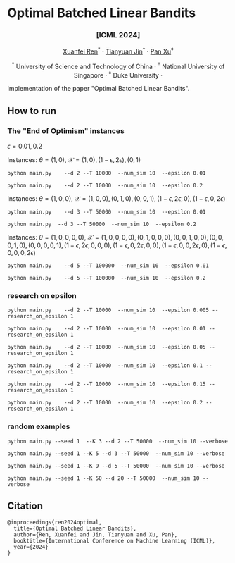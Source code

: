 # Optimal Batched Linear Bandits

### <p align="center">[ICML 2024]</p>

<p align="center">
  <a href="">Xuanfei Ren</a><sup>*</sup> ·
  <a href="https://tianyuanjin.github.io/">Tianyuan Jin</a><sup>†</sup> ·
  <a href="https://panxulab.github.io/">Pan Xu</a><sup>‡</sup>
</p>
<p align="center">
<sup>*</sup> University of Science and Technology of China ·  
<sup>†</sup> National University of Singapore ·
<sup>‡</sup> Duke University ·
</p>

Implementation of the paper "Optimal Batched Linear Bandits".

## How to run

### The "End of Optimism" instances

$\epsilon=0.01,0.2$

Instances: $\theta=(1,0)$, $\mathcal X=(1,0),(1-\epsilon,2\epsilon),(0,1)$

`python main.py    --d 2 --T 10000  --num_sim 10  --epsilon 0.01`

`python main.py    --d 2 --T 10000  --num_sim 10  --epsilon 0.2`

Instances: $\theta=(1,0,0)$, $\mathcal X=(1,0,0),(0,1,0),(0,0,1),(1-\epsilon,2\epsilon,0),(1-\epsilon,0,2\epsilon)$

`python main.py    --d 3 --T 50000  --num_sim 10  --epsilon 0.01`  

`python main.py  --d 3 --T 50000  --num_sim 10  --epsilon 0.2`

Instances: $\theta=(1,0,0,0,0)$, $\mathcal X=(1,0,0,0,0),(0,1,0,0,0),(0,0,1,0,0),(0,0,0,1,0),(0,0,0,0,1),(1-\epsilon,2\epsilon,0,0,0),(1-\epsilon,0,2\epsilon,0,0),(1-\epsilon,0,0,2\epsilon,0),(1-\epsilon,0,0,0,2\epsilon)$

`python main.py    --d 5 --T 100000  --num_sim 10  --epsilon 0.01`  

`python main.py    --d 5 --T 100000  --num_sim 10  --epsilon 0.2`  

### research on epsilon

`python main.py    --d 2 --T 10000  --num_sim 10  --epsilon 0.005 --research_on_epsilon 1`

`python main.py    --d 2 --T 10000  --num_sim 10  --epsilon 0.01 --research_on_epsilon 1`

`python main.py    --d 2 --T 10000  --num_sim 10  --epsilon 0.05 --research_on_epsilon 1`

`python main.py    --d 2 --T 10000  --num_sim 10  --epsilon 0.1 --research_on_epsilon 1`

`python main.py    --d 2 --T 10000  --num_sim 10  --epsilon 0.15 --research_on_epsilon 1`

`python main.py    --d 2 --T 10000  --num_sim 10  --epsilon 0.2 --research_on_epsilon 1`

### random examples

`python main.py --seed 1  --K 3 --d 2 --T 50000  --num_sim 10 --verbose`

`python main.py --seed 1 --K 5 --d 3 --T 50000  --num_sim 10 --verbose`

`python main.py --seed 1 --K 9 --d 5 --T 50000  --num_sim 10 --verbose`

`python main.py --seed 1 --K 50 --d 20 --T 50000  --num_sim 10 --verbose`

## Citation
```
@inproceedings{ren2024optimal,
  title={Optimal Batched Linear Bandits},
  author={Ren, Xuanfei and Jin, Tianyuan and Xu, Pan},
  booktitle={International Conference on Machine Learning (ICML)},
  year={2024}
}
```
